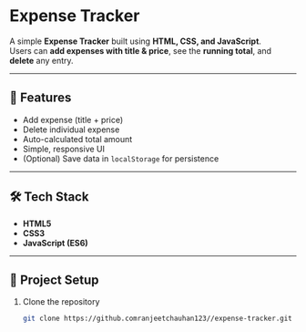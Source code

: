 # Expense Tracker

A simple **Expense Tracker** built using **HTML, CSS, and JavaScript**.  
Users can **add expenses with title & price**, see the **running total**, and **delete** any entry.

---

## 🚀 Features
- Add expense (title + price)
- Delete individual expense
- Auto-calculated total amount
- Simple, responsive UI
- (Optional) Save data in `localStorage` for persistence

---

## 🛠️ Tech Stack
- **HTML5**
- **CSS3**
- **JavaScript (ES6)**

---

## 📂 Project Setup
1. Clone the repository
   ```bash
   git clone https://github.comranjeetchauhan123//expense-tracker.git
